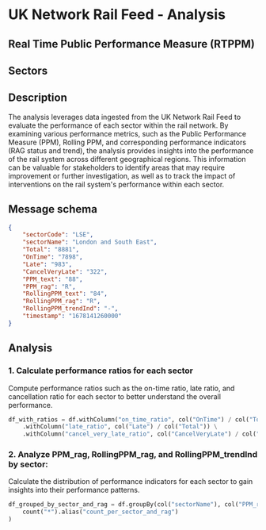 # UK Network Rail Feed - Analysis 

## Real Time Public Performance Measure (RTPPM)

## Sectors

## Description
The analysis leverages data ingested from the UK Network Rail Feed to evaluate the performance of each sector within the rail network. By examining various performance metrics, such as the Public Performance Measure (PPM), Rolling PPM, and corresponding performance indicators (RAG status and trend), the analysis provides insights into the performance of the rail system across different geographical regions. This information can be valuable for stakeholders to identify areas that may require improvement or further investigation, as well as to track the impact of interventions on the rail system's performance within each sector.

## Message schema
```json
{
    "sectorCode": "LSE",
    "sectorName": "London and South East",
    "Total": "8881",
    "OnTime": "7898",
    "Late": "983",
    "CancelVeryLate": "322",
    "PPM_text": "88",
    "PPM_rag": "R",
    "RollingPPM_text": "84",
    "RollingPPM_rag": "R",
    "RollingPPM_trendInd": "-",
    "timestamp": "1678141260000"
}
```

## Analysis

### 1. Calculate performance ratios for each sector
Compute performance ratios such as the on-time ratio, late ratio, and cancellation ratio for each sector to better understand the overall performance.

```python
df_with_ratios = df.withColumn("on_time_ratio", col("OnTime") / col("Total")) \
    .withColumn("late_ratio", col("Late") / col("Total")) \
    .withColumn("cancel_very_late_ratio", col("CancelVeryLate") / col("Total"))
```

### 2. Analyze PPM_rag, RollingPPM_rag, and RollingPPM_trendInd by sector:
Calculate the distribution of performance indicators for each sector to gain insights into their performance patterns.

```python
df_grouped_by_sector_and_rag = df.groupBy(col("sectorName"), col("PPM_rag"), col("RollingPPM_rag"), col("RollingPPM_trendInd")).agg(
    count("*").alias("count_per_sector_and_rag")
)
```
